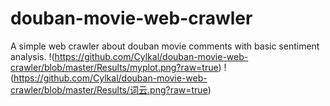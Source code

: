 # douban-movie-web-crawler
A simple web crawler about douban movie comments with basic sentiment analysis.
!(https://github.com/Cylkal/douban-movie-web-crawler/blob/master/Results/myplot.png?raw=true)
!(https://github.com/Cylkal/douban-movie-web-crawler/blob/master/Results/词云.png?raw=true)
